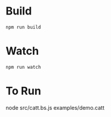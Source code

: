 

# Build
```
npm run build
```

# Watch

```
npm run watch
```

# To Run

node src/catt.bs.js examples/demo.catt